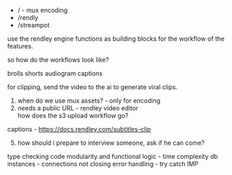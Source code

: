 
- / - mux encoding
- /rendly
- /streampot


use the rendley engine functions as building blocks for the workflow of the features. 

so how do the workflows look like?

brolls
shorts
audiogram
captions

for clipping, send the video to the ai to generate viral clips.

1. when do we use mux assets? - only for encoding
2. needs a public URL - rendley video editor
\
how does the s3 upload workflow go?

captions - https://docs.rendley.com/subtitles-clip

5. how should i prepare to interview someone, ask if he can come?

type checking
code modularity and functional
logic - time complexity
db instances - connections not closing 
error handling - try catch IMP

